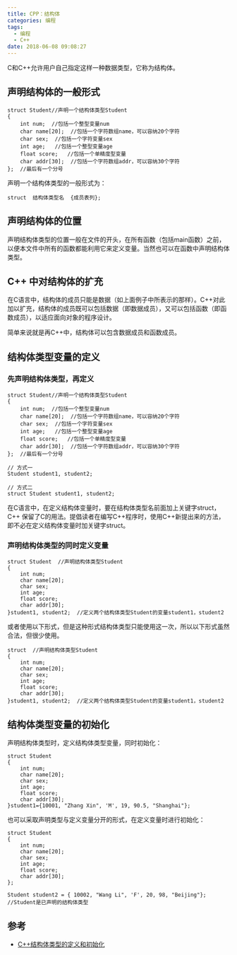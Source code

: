 ```yaml
---
title: CPP：结构体
categories: 编程
tags:
  - 编程
  - C++
date: 2018-06-08 09:08:27
---
```


C和C++允许用户自己指定这样一种数据类型，它称为结构体。

## 声明结构体的一般形式

```
struct Student//声明一个结构体类型Student
{
    int num;  //包括一个整型变量num
    char name[20];  //包括一个字符数组name，可以容纳20个字符
    char sex;  //包括一个字符变量sex
    int age;   //包括一个整型变量age
    float score;   //包括一个单精度型变量
    char addr[30];  //包括一个字符数组addr，可以容纳30个字符
};  //最后有一个分号
```

声明一个结构体类型的一般形式为：

```
struct  结构体类型名  {成员表列};
```

## 声明结构体的位置

声明结构体类型的位置一般在文件的开头，在所有函数（包括main函数）之前，以便本文件中所有的函数都能利用它来定义变量。当然也可以在函数中声明结构体类型。

## C++ 中对结构体的扩充

在C语言中，结构体的成员只能是数据（如上面例子中所表示的那样）。C++对此加以扩充，结构体的成员既可以包括数据（即数据成员），又可以包括函数（即函数成员），以适应面向对象的程序设计。

简单来说就是再C++中，结构体可以包含数据成员和函数成员。

## 结构体类型变量的定义

### 先声明结构体类型，再定义

```
struct Student//声明一个结构体类型Student
{
    int num;  //包括一个整型变量num
    char name[20];  //包括一个字符数组name，可以容纳20个字符
    char sex;  //包括一个字符变量sex
    int age;   //包括一个整型变量age
    float score;   //包括一个单精度型变量
    char addr[30];  //包括一个字符数组addr，可以容纳30个字符
};  //最后有一个分号

// 方式一
Student student1, student2;

// 方式二
struct Student student1, student2;
```

在C语言中，在定义结构体变量时，要在结构体类型名前面加上关键字struct，C++ 保留了C的用法。提倡读者在编写C++程序时，使用C++新提出来的方法，即不必在定义结构体变量时加关键字struct。

### 声明结构体类型的同时定义变量

```
struct Student  //声明结构体类型Student
{
    int num;
    char name[20];
    char sex;
    int age;
    float score;
    char addr[30];
}student1, student2;  //定义两个结构体类型Student的变量student1，student2
```

或者使用以下形式，但是这种形式结构体类型只能使用这一次，所以以下形式虽然合法，但很少使用。

```
struct  //声明结构体类型Student
{
    int num;
    char name[20];
    char sex;
    int age;
    float score;
    char addr[30];
}student1, student2;  //定义两个结构体类型Student的变量student1，student2
```

## 结构体类型变量的初始化

声明结构体类型时，定义结构体类型变量，同时初始化：

```
struct Student
{
    int num;
    char name[20];
    char sex;
    int age;
    float score;
    char addr[30];
}student1={10001, "Zhang Xin", 'M', 19, 90.5, "Shanghai"};
```

也可以采取声明类型与定义变量分开的形式，在定义变量时进行初始化：

```
struct Student
{
    int num;
    char name[20];
    char sex;
    int age;
    float score;
    char addr[30];
};

Student student2 = { 10002, "Wang Li", 'F', 20, 98, "Beijing"};  //Student是已声明的结构体类型
```

## 参考
- [C++结构体类型的定义和初始化](http://c.biancheng.net/cpp/biancheng/view/170.html)

